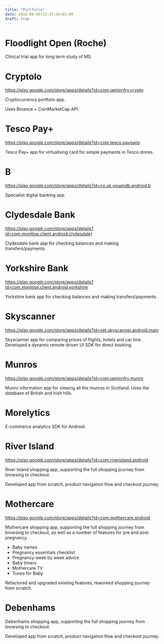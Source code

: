 ```yaml
---
title: "Portfolio"
date: 2018-08-06T22:47:42+01:00
draft: true
---
```


# Floodlight Open (Roche)

Clinical trial app for long term study of MS.


# Cryptolo
https://play.google.com/store/apps/details?id=com.iamjonfry.crypto

Cryptocurrency portfolio app.

Uses Binance + CoinMarketCap API.

# Tesco Pay+
https://play.google.com/store/apps/details?id=com.tesco.payqwiq

Tesco Pay+ app for virtualising card for simple payments in Tesco stores.


# B
https://play.google.com/store/apps/details?id=co.uk.youandb.android.b

Specialist digital banking app 

# Clydesdale Bank
https://play.google.com/store/apps/details?id=com.monitise.client.android.clydesdale]

Clydesdale bank app for checking balances and making transfers/payments.

# Yorkshire Bank
https://play.google.com/store/apps/details?id=com.monitise.client.android.yorkshire

Yorkshire bank app for checking balances and making transfers/payments.

# Skyscanner
https://play.google.com/store/apps/details?id=net.skyscanner.android.main

Skyscanner app for comparing prices of flights, hotels and car hire. 
Developed a dynamic remote driven UI SDK for direct booking.

# Munros
https://play.google.com/store/apps/details?id=com.iamjonfry.munro

Munro information app for viewing all the munros in Scotland. Uses the database of British and Irish hills.

# Morelytics

E-commerce analytics SDK for Android.

# River Island
https://play.google.com/store/apps/details?id=com.riverisland.android

River Island shopping app, supporting the full shopping journey from browsing to checkout.

Developed app from scratch, product navigation flow and checkout journey.

# Mothercare
https://play.google.com/store/apps/details?id=com.mothercare.android

Mothercare shopping app, supporting the full shopping journey from browsing to checkout, as well as a number of features for pre and post pregnancy.
- Baby names
- Pregnancy essentials checklist
- Pregnancy week by week advice
- Baby timers
- Mothercare TV
- Tunes for Baby

Refactored and upgraded existing features, reworked shopping journey from scratch.

# Debenhams

Debenhams shopping app, supporting the full shopping journey from browsing to checkout.

Developed app from scratch, product navigation flow and checkout journey.